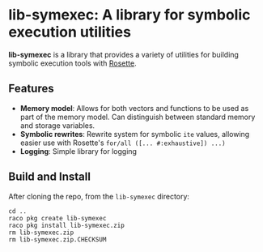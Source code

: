 # lib-symexec: A library for symbolic execution utilities

<div><b>lib-symexec</b> is a library that provides a variety of utilities for building symbolic execution tools with <a href="https://docs.racket-lang.org/rosette-guide/index.html">Rosette</a>.</div>

## Features
- **Memory model**: Allows for both vectors and functions to be used as part of the memory model. Can distinguish between standard memory and storage variables. 
- **Symbolic rewrites**: Rewrite system for symbolic `ite` values, allowing easier use with Rosette's `for/all ([... #:exhaustive]) ...)` 
- **Logging**: Simple library for logging 

## Build and Install

After cloning the repo, from the `lib-symexec` directory:

```
cd ..
raco pkg create lib-symexec
raco pkg install lib-symexec.zip
rm lib-symexec.zip
rm lib-symexec.zip.CHECKSUM
```
